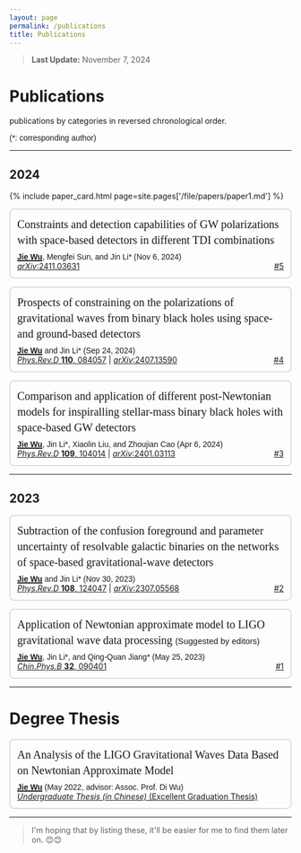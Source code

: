 ```yaml
---
layout: page
permalink: /publications
title: Publications
---
```


<style>
  @font-face {
    font-family: 'ARIAL';
    src: url('/assets/fonts/ARIAL.TTF') format('truetype');
  }
  @font-face {
    font-family: 'ARIALBD';
    src: url('/assets/fonts/ARIALBD.TTF') format('truetype');
  }
  /* li {
    font-family: 'times', serif;
  } */
  /* li {
    font-family: 'ARIALBD', serif;
    font-size: 20px;
  } */
  /* body {
    font-family: 'ARIAL', serif;
  } */
</style>



> **Last Update:** November 7, 2024

# Publications

<p style="text-indent: 0;">publications by categories in reversed chronological order.</p>

<p style="text-indent: 0; font-family: 'ARIAL';">(*: corresponding author)</p>

---

## 2024

{% include paper_card.html page=site.pages['/file/papers/paper1.md'] %}


<!-- ===================================================== -->

<ul style="border: 2px solid #ddd; border-radius: 8px; padding: 12px; list-style-type: none;">
  
  <div style="font-family: 'ARIALBD'; font-size: 20px; line-height: 1.4;">
    Constraints and detection capabilities of GW polarizations with space-based detectors in different TDI combinations
  </div>

  <div style="margin: 8px 0;"></div>

  <div style="font-family: 'ARIAL';">
    <strong style="text-decoration: underline; text-decoration-thickness: 2px;">
      Jie Wu</strong>, Mengfei Sun, and Jin Li* (Nov 6, 2024)
  </div>

  <div>
    <a href="https://arxiv.org/abs/2411.03631">
    <em>arXiv</em>:2411.03631</a>
    <span style="float: right;">
      <a href="https://wujie3375.github.io\file\5.pdf">#5</a>
    </span>
  </div>
</ul>


<!-- ===================================================== -->


<ul style="border: 2px solid #ddd; border-radius: 8px; padding: 12px; list-style-type: none;">
  
  <div style="font-family: 'ARIALBD'; font-size: 20px; line-height: 1.4;">
    Prospects of constraining on the polarizations of gravitational waves from binary black holes using space-and ground-based detectors
  </div>

  <div style="margin: 8px 0;"></div>

  <div style="font-family: 'ARIAL';">
    <strong style="text-decoration: underline; text-decoration-thickness: 2px;">
      Jie Wu</strong> and Jin Li* (Sep 24, 2024)
  </div>

  <div>
    <a href="https://journals.aps.org/prd/abstract/10.1103/PhysRevD.110.084057">
    <em>Phys.Rev.D</em> <strong>110</strong>, 084057</a> |
    <a href="https://arxiv.org/abs/2407.13590">
    <em>arXiv</em>:2407.13590</a>
    <span style="float: right;">
      <a href="https://wujie3375.github.io\file\4.pdf">#4</a>
    </span>
  </div>
</ul>


<!-- ===================================================== -->


<ul style="border: 2px solid #ddd; border-radius: 8px; padding: 12px; list-style-type: none;">
  <div style="font-family: 'ARIALBD'; font-size: 20px; line-height: 1.4;">
    Comparison and application of different post-Newtonian models for inspiralling stellar-mass binary black holes with space-based GW detectors
  </div>

  <div style="margin: 8px 0;"></div>

  <div style="font-family: 'ARIAL';">
    <strong style="text-decoration: underline; text-decoration-thickness: 2px;">
      Jie Wu</strong>, Jin Li*, Xiaolin Liu, and Zhoujian Cao (Apr 6, 2024)
  </div>

  <div>
    <a href="https://journals.aps.org/prd/abstract/10.1103/PhysRevD.109.104014">
    <em>Phys.Rev.D</em> <strong>109</strong>, 104014</a> |
    <a href="https://arxiv.org/abs/2401.03113">
    <em>arXiv</em>:2401.03113</a>
    <span style="float: right;">
      <a href="https://wujie3375.github.io\file\3.pdf">#3</a>
    </span>
  </div>
</ul>

   

<!-- ===================================================== -->
<hr style="width: 100%; margin-left: auto;">
<!-- ===================================================== -->

## 2023

<!-- ===================================================== -->

<ul style="border: 2px solid #ddd; border-radius: 8px; padding: 12px; list-style-type: none;">
  <div style="font-family: 'ARIALBD'; font-size: 20px; line-height: 1.4;">
    Subtraction of the confusion foreground and parameter uncertainty of resolvable galactic binaries on the networks of space-based gravitational-wave detectors
  </div>

  <div style="margin: 8px 0;"></div>

  <div style="font-family: 'ARIAL';">
    <strong style="text-decoration: underline; text-decoration-thickness: 2px;">
      Jie Wu</strong> and Jin Li* (Nov 30, 2023)
  </div>

  <div>
    <a href="https://journals.aps.org/prd/abstract/10.1103/PhysRevD.108.124047">
    <em>Phys.Rev.D</em> <strong>108</strong>, 124047</a> |
    <a href="https://arxiv.org/abs/2307.05568">
    <em>arXiv</em>:2307.05568</a>
    <span style="float: right;">
      <a href="https://wujie3375.github.io\file\2.pdf">#2</a>
    </span>
  </div>
</ul>
   

<!-- ===================================================== -->


<ul style="border: 2px solid #ddd; border-radius: 8px; padding: 12px; list-style-type: none;">
  <div style="font-family: 'ARIALBD'; font-size: 20px; line-height: 1.4;">
    Application of Newtonian approximate model to LIGO gravitational wave data processing 
    <span style="font-family: 'ARIAL'; font-size: 15px;"> (Suggested by editors)</span>
  </div>

  <div style="margin: 8px 0;"></div>

  <div style="font-family: 'ARIAL';">
    <strong style="text-decoration: underline; text-decoration-thickness: 2px;">
      Jie Wu</strong>, Jin Li*, and Qing-Quan Jiang* (May 25, 2023)
  </div>

  <div>
    <a href="https://iopscience.iop.org/article/10.1088/1674-1056/acd8a3">
    <em>Chin.Phys.B</em> <strong>32</strong>, 090401</a> 
    <span style="float: right;">
      <a href="https://wujie3375.github.io\file\1.pdf">#1</a>
    </span>
  </div>
</ul>
   

<!-- ===================================================== -->
<hr style="width: 100%; margin-left: auto;">
<!-- ===================================================== -->


# Degree Thesis

<ul style="border: 2px solid #ddd; border-radius: 8px; padding: 12px; list-style-type: none;">
  <div style="font-family: 'ARIALBD'; font-size: 20px; line-height: 1.4;">
    An Analysis of the LIGO Gravitational Waves Data Based on Newtonian Approximate Model
  </div>

  <div style="margin: 8px 0;"></div>

  <div style="font-family: 'ARIAL';">
    <strong style="text-decoration: underline; text-decoration-thickness: 2px;">
      Jie Wu</strong> (May 2022, advisor: Assoc. Prof. Di Wu) 
  </div>

  <div>
    <a href="https://wujie3375.github.io\file\Undergraduate-Thesis.pdf">
    <em>Undergraduate Thesis (in Chinese)</em>  (Excellent Graduation Thesis)</a>
  </div>
</ul>

---

> I'm hoping that by listing these, it'll be easier for me to find them later on. 😊😊